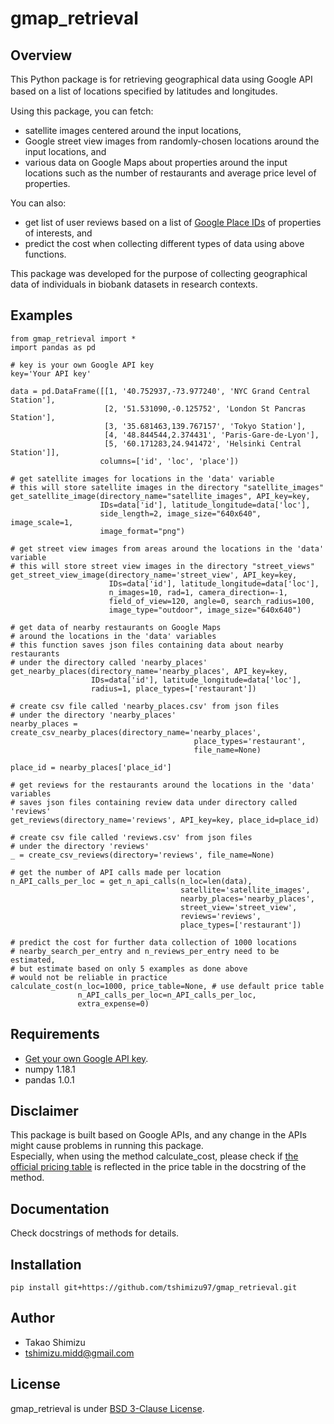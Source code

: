 # gmap_retrieval

## Overview
This Python package is for retrieving geographical data using Google API based on a list of locations specified by latitudes and longitudes.　

Using this package, you can fetch:
* satellite images centered around the input locations,
* Google street view images from randomly-chosen locations around the input locations, and
* various data on Google Maps about properties around the input locations such as the number of restaurants and average price level of properties.

You can also:
* get list of user reviews based on a list of [Google Place IDs](https://developers.google.com/places/place-id) of properties of interests, and
* predict the cost when collecting different types of data using above functions.

This package was developed for the purpose of collecting geographical data of individuals in biobank datasets in research contexts.  

## Examples
```
from gmap_retrieval import *
import pandas as pd

# key is your own Google API key
key='Your API key'

data = pd.DataFrame([[1, '40.752937,-73.977240', 'NYC Grand Central Station'],
                     [2, '51.531090,-0.125752', 'London St Pancras Station'],
                     [3, '35.681463,139.767157', 'Tokyo Station'],
                     [4, '48.844544,2.374431', 'Paris-Gare-de-Lyon'],
                     [5, '60.171283,24.941472', 'Helsinki Central Station']],
                    columns=['id', 'loc', 'place'])

# get satellite images for locations in the 'data' variable
# this will store satellite images in the directory "satellite_images"
get_satellite_image(directory_name="satellite_images", API_key=key,
                    IDs=data['id'], latitude_longitude=data['loc'],
                    side_length=2, image_size="640x640", image_scale=1,
                    image_format="png")

# get street view images from areas around the locations in the 'data' variable
# this will store street view images in the directory "street_views"
get_street_view_image(directory_name='street_view', API_key=key,
                      IDs=data['id'], latitude_longitude=data['loc'],
                      n_images=10, rad=1, camera_direction=-1,
                      field_of_view=120, angle=0, search_radius=100,
                      image_type="outdoor", image_size="640x640")

# get data of nearby restaurants on Google Maps
# around the locations in the 'data' variables
# this function saves json files containing data about nearby restaurants
# under the directory called 'nearby_places'
get_nearby_places(directory_name='nearby_places', API_key=key,
                  IDs=data['id'], latitude_longitude=data['loc'],
                  radius=1, place_types=['restaurant'])

# create csv file called 'nearby_places.csv' from json files
# under the directory 'nearby_places'
nearby_places = create_csv_nearby_places(directory_name='nearby_places',
                                         place_types='restaurant',
                                         file_name=None)

place_id = nearby_places['place_id']

# get reviews for the restaurants around the locations in the 'data' variables
# saves json files containing review data under directory called 'reviews'
get_reviews(directory_name='reviews', API_key=key, place_id=place_id)

# create csv file called 'reviews.csv' from json files
# under the directory 'reviews'
_ = create_csv_reviews(directory='reviews', file_name=None)

# get the number of API calls made per location
n_API_calls_per_loc = get_n_api_calls(n_loc=len(data),
                                      satellite='satellite_images',
                                      nearby_places='nearby_places',
                                      street_view='street_view',
                                      reviews='reviews',
                                      place_types=['restaurant'])

# predict the cost for further data collection of 1000 locations
# nearby_search_per_entry and n_reviews_per_entry need to be estimated,
# but estimate based on only 5 examples as done above
# would not be reliable in practice
calculate_cost(n_loc=1000, price_table=None, # use default price table
               n_API_calls_per_loc=n_API_calls_per_loc,
               extra_expense=0)
```


## Requirements
* [Get your own Google API key](https://developers.google.com/places/web-service/get-api-key).
* numpy 1.18.1
* pandas 1.0.1

## Disclaimer
This package is built based on Google APIs, and any change in the APIs might cause problems in running this package.  
Especially, when using the method calculate_cost, please check if [the official pricing table](https://cloud.google.com/maps-platform/pricing/sheet) is reflected in the price table in the docstring of the method.

## Documentation
Check docstrings of methods for details.

## Installation
`pip install git+https://github.com/tshimizu97/gmap_retrieval.git`

## Author
* Takao Shimizu  
* tshimizu.midd@gmail.com

## License
gmap_retrieval is under [BSD 3-Clause License](https://en.wikipedia.org/wiki/BSD_licenses#3-clause_license_(%22BSD_License_2.0%22,_%22Revised_BSD_License%22,_%22New_BSD_License%22,_or_%22Modified_BSD_License%22)).

